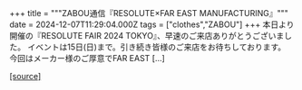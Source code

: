 +++
title = """ZABOU通信『RESOLUTE×FAR EAST MANUFACTURING』"""
date = 2024-12-07T11:29:04.000Z
tags = ["clothes","ZABOU"]
+++
本日より開催の『RESOLUTE FAIR 2024 TOKYO』、早速のご来店ありがとうございました。 イベントは15日(日)まで。引き続き皆様のご来店をお待ちしております。 今回はメーカー様のご厚意でFAR EAST \[…\]

[[source]](https://zabou.org/2024/12/07/314583/)
